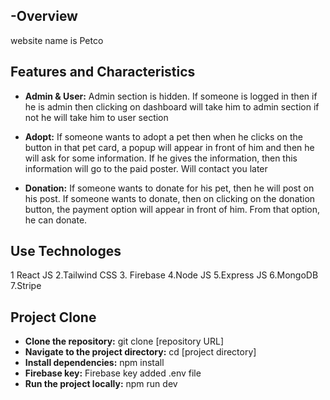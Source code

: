 ## -**Overview** 
 website name is Petco

## Features and Characteristics

- **Admin & User:** Admin section is hidden. If someone is logged in then if he is admin then clicking on dashboard will take him to admin section if not he will take him to user section

- **Adopt:** If someone wants to adopt a pet then when he clicks on the button in that pet card, a popup will appear in front of him and then he will ask for some information. If he gives the information, then this information will go to the paid poster. Will contact you later

- **Donation:** If someone wants to donate for his pet, then he will post on his post. If someone wants to donate, then on clicking on the donation button, the payment option will appear in front of him. From that option, he can donate.

## Use Technologes 

  1 React JS
  2.Tailwind CSS
  3. Firebase
  4.Node JS
  5.Express JS
  6.MongoDB
  7.Stripe


  ## Project Clone 
  - **Clone the repository:** git clone [repository URL]
  - **Navigate to the project directory:** cd [project directory]
  - **Install dependencies:** npm install
  - **Firebase key:** Firebase key added .env file
  - **Run the project locally:** npm run dev
